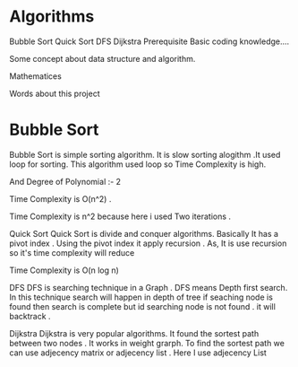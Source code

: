 # Algorithms
Bubble Sort
Quick Sort
DFS
Dijkstra
Prerequisite
Basic coding knowledge....

Some concept about data structure and algorithm.


Mathematices

Words about this project
# Bubble Sort
Bubble Sort is simple sorting algorithm. It is slow sorting alogithm .It used loop for sorting. This algorithm used loop so Time Complexity is high.

And Degree of Polynomial :- 2

Time Complexity is O(n^2) .

Time Complexity is n^2 because here i used Two iterations .

Quick Sort
Quick Sort is divide and conquer algorithms. Basically It has a pivot index . Using the pivot index it apply recursion . As, It is use recursion so it's time complexity will reduce

Time Complexity is O(n log n)

DFS
DFS is searching technique in a Graph . DFS means Depth first search. In this technique search will happen in depth of tree if seaching node is found then search is complete but id searching node is not found . it will backtrack .


Dijkstra
Dijkstra is very popular algorithms. It found the sortest path between two nodes . It works in weight grarph. To find the sortest path we can use adjecency matrix or adjecency list . Here I use adjecency List 
